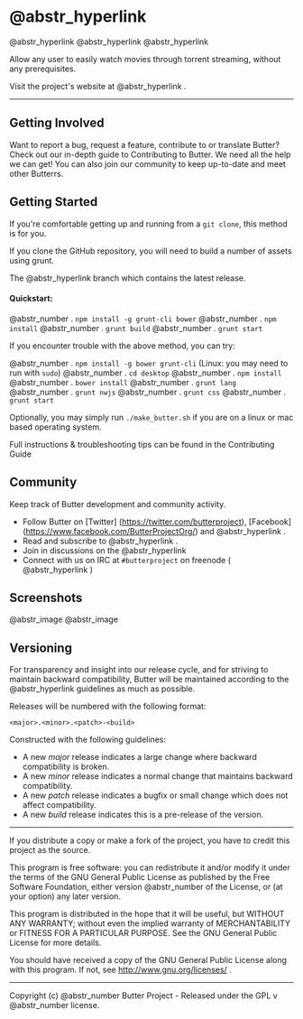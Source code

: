 #  @abstr_hyperlink 

@abstr_hyperlink @abstr_hyperlink @abstr_hyperlink 

Allow any user to easily watch movies through torrent streaming, without any prerequisites.

Visit the project's website at @abstr_hyperlink .

* * *

## Getting Involved

Want to report a bug, request a feature, contribute to or translate Butter? Check out our in-depth guide to Contributing to Butter. We need all the help we can get! You can also join our community to keep up-to-date and meet other Butterrs.

## Getting Started

If you're comfortable getting up and running from a `git clone`, this method is for you.

If you clone the GitHub repository, you will need to build a number of assets using grunt.

The @abstr_hyperlink branch which contains the latest release.

#### Quickstart:

@abstr_number . `npm install -g grunt-cli bower` @abstr_number . `npm install` @abstr_number . `grunt build` @abstr_number . `grunt start`

If you encounter trouble with the above method, you can try:

@abstr_number . `npm install -g bower grunt-cli` (Linux: you may need to run with `sudo`) @abstr_number . `cd desktop` @abstr_number . `npm install` @abstr_number . `bower install` @abstr_number . `grunt lang` @abstr_number . `grunt nwjs` @abstr_number . `grunt css` @abstr_number . `grunt start`

Optionally, you may simply run `./make_butter.sh` if you are on a linux or mac based operating system.

Full instructions & troubleshooting tips can be found in the Contributing Guide

## Community

Keep track of Butter development and community activity.

  * Follow Butter on [Twitter] (https://twitter.com/butterproject), [Facebook] (https://www.facebook.com/ButterProjectOrg/) and @abstr_hyperlink .
  * Read and subscribe to @abstr_hyperlink .
  * Join in discussions on the @abstr_hyperlink 
  * Connect with us on IRC at `#butterproject` on freenode ( @abstr_hyperlink )



## Screenshots

@abstr_image @abstr_image 

## Versioning

For transparency and insight into our release cycle, and for striving to maintain backward compatibility, Butter will be maintained according to the @abstr_hyperlink guidelines as much as possible.

Releases will be numbered with the following format:

`<major>.<minor>.<patch>-<build>`

Constructed with the following guidelines:

  * A new _major_ release indicates a large change where backward compatibility is broken.
  * A new _minor_ release indicates a normal change that maintains backward compatibility.
  * A new _patch_ release indicates a bugfix or small change which does not affect compatibility.
  * A new _build_ release indicates this is a pre-release of the version.



* * *

If you distribute a copy or make a fork of the project, you have to credit this project as the source.

This program is free software: you can redistribute it and/or modify it under the terms of the GNU General Public License as published by the Free Software Foundation, either version @abstr_number of the License, or (at your option) any later version.

This program is distributed in the hope that it will be useful, but WITHOUT ANY WARRANTY; without even the implied warranty of MERCHANTABILITY or FITNESS FOR A PARTICULAR PURPOSE. See the GNU General Public License for more details.

You should have received a copy of the GNU General Public License along with this program. If not, see http://www.gnu.org/licenses/ .

* * *

Copyright (c) @abstr_number Butter Project - Released under the GPL v @abstr_number license.
